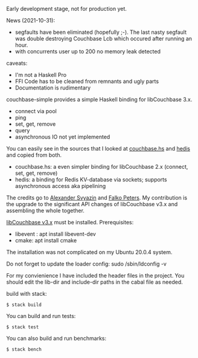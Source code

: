 Early development stage, not for production yet.

News (2021-10-31):

- segfaults have been eliminated (hopefully ;-). 
  The last nasty segfault was double destroying Couchbase Lcb which occured after running an hour.
- with concurrents user up to 200 no memory leak detected

caveats:

- I'm not a Haskell Pro
- FFI Code has to be cleaned from remnants and ugly parts
- Documentation is rudimentary


couchbase-simple provides a simple Haskell binding for libCouchbase 3.x.

- connect via pool
- ping
- set, get, remove
- query
- asynchronous IO not yet implemented

You can easily see in the sources that I looked at [couchbase.hs](https://github.com/asvyazin/libcouchbase.hs) and
[hedis](https://github.com/informatikr/hedis) and copied from both.

- couchbase.hs: a even simpler binding for libCouchbase 2.x (connect, set, get, remove)
- hedis: a binding for Redis KV-database via sockets; supports asynchronous access aka pipelining

The credits go to [Alexander Svyazin](https://github.com/asvyazin) and  [Falko Peters](https://github.com/informatikr).
My contribution is the upgrade to the significant API changes of libCouchbase v3.x and assembling the whole together. 

[libCouchbase v3.x](https://github.com/couchbase/libcouchbase) must be installed.
Prerequisites:

- libevent : apt install libevent-dev
- cmake: apt install cmake

The installation was not complicated on my Ubuntu 20.0.4 system.

Do not forget to update the loader config: sudo /sbin/ldconfig -v

For my convienience I have included the header files in the project.
You should edit the lib-dir and include-dir paths in the cabal file as needed.

build with stack:

`$ stack build` 

You can build and run tests:

`$ stack test`

You can also build and run benchmarks:

`$ stack bench`

